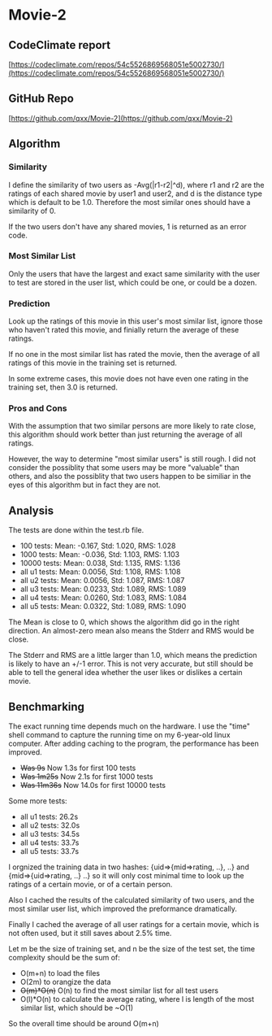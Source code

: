 # Movie-2

CodeClimate report
------------------
[https://codeclimate.com/repos/54c5526869568051e5002730/](https://codeclimate.com/repos/54c5526869568051e5002730/)

GitHub Repo
------------------
[https://github.com/qxx/Movie-2](https://github.com/qxx/Movie-2)

Algorithm
------------------
### Similarity 
I define the similarity of two users as -Avg(|r1-r2|^d), where r1 and r2 are the ratings of each shared movie by user1 and user2, and d is the distance type which is default to be 1.0. Therefore the most similar ones should have a similarity of 0. 

If the two users don't have any shared movies, 1 is returned as an error code.

### Most Similar List
Only the users that have the largest and exact same similarity with the user to test are stored in the user list, which could be one, or could be a dozen.

### Prediction
Look up the ratings of this movie in this user's most similar list, ignore those who haven't rated this movie, and finially return the average of these ratings.

If no one in the most similar list has rated the movie, then the average of all ratings of this movie in the training set is returned.

In some extreme cases, this movie does not have even one rating in the training set, then 3.0 is returned. 

### Pros and Cons
With the assumption that two similar persons are more likely to rate close, this algorithm should work better than just returning the average of all ratings.

However, the way to determine "most similar users" is still rough. I did not consider the possiblity that some users may be more "valuable" than others, and also the possiblity that two users happen to be similiar in the eyes of this algorithm but in fact they are not. 

Analysis
------------------
The tests are done within the test.rb file. 
* 100 tests: Mean: -0.167, Std: 1.020, RMS: 1.028
* 1000 tests: Mean: -0.036, Std: 1.103, RMS: 1.103
* 10000 tests: Mean: 0.038, Std: 1.135, RMS: 1.136
* all u1 tests: Mean: 0.0056, Std: 1.108, RMS: 1.108
* all u2 tests: Mean: 0.0056, Std: 1.087, RMS: 1.087
* all u3 tests: Mean: 0.0233, Std: 1.089, RMS: 1.089
* all u4 tests: Mean: 0.0260, Std: 1.083, RMS: 1.084
* all u5 tests: Mean: 0.0322, Std: 1.089, RMS: 1.090

The Mean is close to 0, which shows the algorithm did go in the right direction. An almost-zero mean also means the Stderr and RMS would be close.

The Stderr and RMS are a little larger than 1.0, which means the prediction is likely to have an +/-1 error. This is not very accurate, but still should be able to tell the general idea whether the user likes or dislikes a certain movie.  


Benchmarking
------------------
The exact running time depends much on the hardware. I use the "time" shell command to capture the running time on my 6-year-old linux computer. After adding caching to the program, the performance has been improved.
* ~~Was 9s~~ Now 1.3s for first 100 tests
* ~~Was 1m25s~~ Now 2.1s for first 1000 tests
* ~~Was 11m36s~~ Now 14.0s for first 10000 tests

Some more tests:
* all u1 tests: 26.2s
* all u2 tests: 32.0s
* all u3 tests: 34.5s
* all u4 tests: 33.7s
* all u5 tests: 33.7s

I orgnized the training data in two hashes: {uid=>{mid=>rating, ..}, ..} and {mid=>{uid=>rating, ..} ..} so it will only cost minimal time to look up the ratings of a certain movie, or of a certain person.

Also I cached the results of the calculated similarity of two users, and the most similar user list, which improved the preformance dramatically.

Finally I cached the average of all user ratings for a certain movie, which is not often used, but it still saves about 2.5% time.

Let m be the size of training set, and n be the size of the test set, the time complexity should be the sum of:
* O(m+n) to load the files
* O(2m) to orangize the data
* ~~O(m)*O(n)~~ O(n) to find the most similar list for all test users
* O(l)*O(n) to calculate the average rating, where l is length of the most similar list, which should be ~O(1)

So the overall time should be around O(m+n)